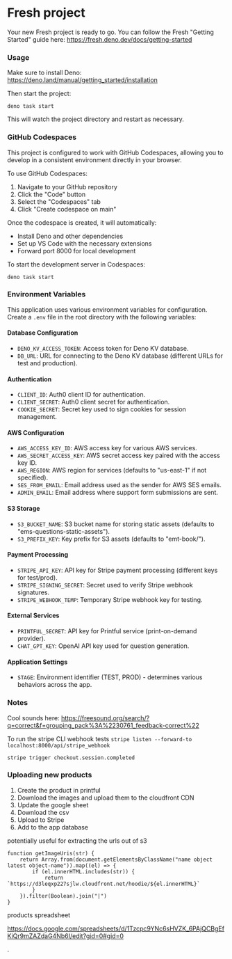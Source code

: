 # Fresh project

Your new Fresh project is ready to go. You can follow the Fresh "Getting
Started" guide here: https://fresh.deno.dev/docs/getting-started

### Usage

Make sure to install Deno: https://deno.land/manual/getting_started/installation

Then start the project:

```
deno task start
```

This will watch the project directory and restart as necessary.

### GitHub Codespaces

This project is configured to work with GitHub Codespaces, allowing you to
develop in a consistent environment directly in your browser.

To use GitHub Codespaces:

1. Navigate to your GitHub repository
2. Click the "Code" button
3. Select the "Codespaces" tab
4. Click "Create codespace on main"

Once the codespace is created, it will automatically:

- Install Deno and other dependencies
- Set up VS Code with the necessary extensions
- Forward port 8000 for local development

To start the development server in Codespaces:

```
deno task start
```

### Environment Variables

This application uses various environment variables for configuration. Create a `.env` file in the root directory with the following variables:

#### Database Configuration
- `DENO_KV_ACCESS_TOKEN`: Access token for Deno KV database.
- `DB_URL`: URL for connecting to the Deno KV database (different URLs for test and production).

#### Authentication
- `CLIENT_ID`: Auth0 client ID for authentication.
- `CLIENT_SECRET`: Auth0 client secret for authentication.
- `COOKIE_SECRET`: Secret key used to sign cookies for session management.

#### AWS Configuration
- `AWS_ACCESS_KEY_ID`: AWS access key for various AWS services.
- `AWS_SECRET_ACCESS_KEY`: AWS secret access key paired with the access key ID.
- `AWS_REGION`: AWS region for services (defaults to "us-east-1" if not specified).
- `SES_FROM_EMAIL`: Email address used as the sender for AWS SES emails.
- `ADMIN_EMAIL`: Email address where support form submissions are sent.

#### S3 Storage
- `S3_BUCKET_NAME`: S3 bucket name for storing static assets (defaults to "ems-questions-static-assets").
- `S3_PREFIX_KEY`: Key prefix for S3 assets (defaults to "emt-book/").

#### Payment Processing
- `STRIPE_API_KEY`: API key for Stripe payment processing (different keys for test/prod).
- `STRIPE_SIGNING_SECRET`: Secret used to verify Stripe webhook signatures.
- `STRIPE_WEBHOOK_TEMP`: Temporary Stripe webhook key for testing.

#### External Services
- `PRINTFUL_SECRET`: API key for Printful service (print-on-demand provider).
- `CHAT_GPT_KEY`: OpenAI API key used for question generation.

#### Application Settings
- `STAGE`: Environment identifier (TEST, PROD) - determines various behaviors across the app.

### Notes

Cool sounds here:
https://freesound.org/search/?q=correct&f=grouping_pack%3A%2230761_feedback-correct%22

To run the stripe CLI webhook tests
`stripe listen --forward-to localhost:8000/api/stripe_webhook`

`stripe trigger checkout.session.completed`

### Uploading new products

1. Create the product in printful
2. Download the images and upload them to the cloudfront CDN
3. Update the google sheet
4. Download the csv
5. Upload to Stripe
6. Add to the app database

potentially useful for extracting the urls out of s3

```
function getImageUris(str) {
    return Array.from(document.getElementsByClassName("name object latest object-name")).map((el) => {
        if (el.innerHTML.includes(str)) {
            return `https://d3leqxp227sjlw.cloudfront.net/hoodie/${el.innerHTML}`
        }
    }).filter(Boolean).join("|")
}
```

products spreadsheet

https://docs.google.com/spreadsheets/d/1Tzcpc9YNc6sHVZK_6PAjQCBgEfKiQr9mZAZdaG4Nb6I/edit?gid=0#gid=0

.
